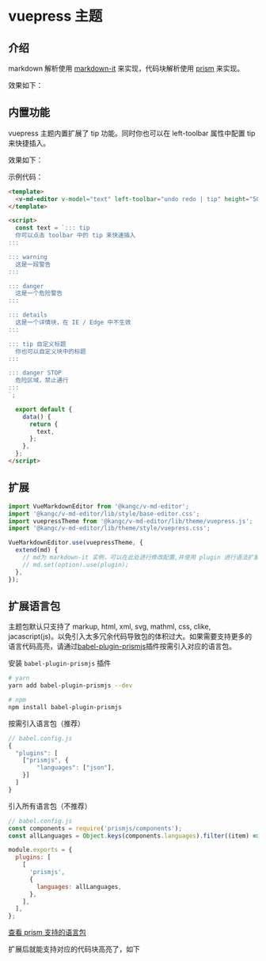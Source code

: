 # vuepress 主题

## 介绍

markdown 解析使用 [markdown-it](https://github.com/markdown-it/markdown-it) 来实现，代码块解析使用 [prism](https://github.com/PrismJS/prism) 来实现。

效果如下：

<ClientOnly>
  <vuepress-theme />
</ClientOnly>

## 内置功能

vuepress 主题内置扩展了 tip 功能。同时你也可以在 left-toolbar 属性中配置 tip 来快捷插入。

效果如下：

<ClientOnly>
  <vuepress-theme-tip />
</ClientOnly>

示例代码：

```html
<template>
  <v-md-editor v-model="text" left-toolbar="undo redo | tip" height="500px" />
</template>

<script>
  const text = `::: tip
  你可以点击 toolbar 中的 tip 来快速插入
:::

::: warning
  这是一段警告
:::

::: danger
  这是一个危险警告
:::

::: details
  这是一个详情块，在 IE / Edge 中不生效
:::

::: tip 自定义标题
  你也可以自定义块中的标题
:::

::: danger STOP
  危险区域，禁止通行
:::
`;

  export default {
    data() {
      return {
        text,
      };
    },
  };
</script>
```

## 扩展

```js
import VueMarkdownEditor from '@kangc/v-md-editor';
import '@kangc/v-md-editor/lib/style/base-editor.css';
import vuepressTheme from '@kangc/v-md-editor/lib/theme/vuepress.js';
import '@kangc/v-md-editor/lib/theme/style/vuepress.css';

VueMarkdownEditor.use(vuepressTheme, {
  extend(md) {
    // md为 markdown-it 实例，可以在此处进行修改配置,并使用 plugin 进行语法扩展
    // md.set(option).use(plugin);
  },
});
```

## 扩展语言包

主题包默认只支持了 markup, html, xml, svg, mathml, css, clike, jacascript(js)。以免引入太多冗余代码导致包的体积过大。如果需要支持更多的语言代码高亮，请通过[babel-plugin-prismjs](https://github.com/mAAdhaTTah/babel-plugin-prismjs)插件按需引入对应的语言包。

安装 `babel-plugin-prismjs` 插件

```bash
# yarn
yarn add babel-plugin-prismjs --dev

# npm
npm install babel-plugin-prismjs
```

按需引入语言包（推荐）

```js
// babel.config.js
{
  "plugins": [
    ["prismjs", {
        "languages": ["json"],
    }]
  ]
}
```

引入所有语言包（不推荐）

```js
// babel.config.js
const components = require('prismjs/components');
const allLanguages = Object.keys(components.languages).filter((item) => item !== 'meta');

module.exports = {
  plugins: [
    [
      'prismjs',
      {
        languages: allLanguages,
      },
    ],
  ],
};
```

[查看 prism 支持的语言包](https://github.com/PrismJS/prism/tree/master/components)

扩展后就能支持对应的代码块高亮了，如下

<ClientOnly>
  <extend-vuepress-theme />
</ClientOnly>
